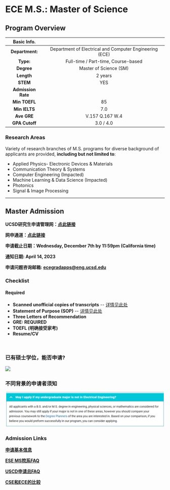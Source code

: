 # ECE M.S.: Master of Science

## Program Overview

|Basic Info.||
| :---: | :---: |
| **Department:** | Department of Electrical and Computer Engineering (ECE) |
| **Type:** | Full-time / Part-time, Course-based |
| **Degree** | Master of Science (SM) |
| **Length** | 2 years |
| **STEM** | YES |
| **Admission Rate** |  |
| **Min TOEFL** | 85 |
| **Min IELTS** | 7.0 |
| **Ave GRE** | V.157 Q.167 W.4 |
| **GPA Cutoff** | 3.0 / 4.0 |

### Research Areas
Variety of research branches of M.S. programs for diverse background of applicants are provided, **including but not limited to**:

- Applied Physics- Electronic Devices & Materials
- Communication Theory & Systems
- Computer Engineering (Impacted)
- Machine Learning & Data Science (Impacted)
- Photonics
- Signal & Image Processing

---

## Master Admission

**UCSD研究生申请管理网：[点此链接](https://connect.grad.ucsd.edu/apply/)**

**网申通道：[点此链接](https://grad.ucsd.edu/admissions/index.html)**

**申请截止日期：Wednesday, December 7th
by 11:59pm (California time)**

**通知日期: April 14, 2023**

**申请问题咨询邮箱: ecegradapps@eng.ucsd.edu**


### Checklist
#### Required

- **Scanned unofficial copies of transcripts** -- [详情见此处](https://grad.ucsd.edu/admissions/requirements/academic-transcripts.html)
- **Statement of Purpose (SOP)** -- [详情见此处](https://grad.ucsd.edu/admissions/requirements/statement-of-purpose.html)
- **Three Letters of Recommendation**
- **GRE: REQUIRED**
- **TOEFL (明确接受家考)**
- **Resume/CV**

</br>


### 已有硕士学位，能否申请? 
![](./ECE/duplicates.png.png)

### 不同背景的申请者须知
![](./ECE/bg.png)

###  Admission Links
**[申请基本信息](https://ece.ucsd.edu/graduate/graduate-admissions)**

**[ESE MS院系FAQ](https://ece.ucsd.edu/graduate/admissions-faq)**

**[USCD申请总FAQ](https://grad.ucsd.edu/admissions/admission-faq/index.html)**

**[CSE和ECE的比较](https://ece.ucsd.edu/graduate/comparison-degree-ece-and-cse)**